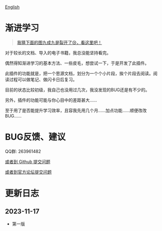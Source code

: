 [English](https://github.com/IAliceBobI/sy-progressive-plugin/blob/main/README.md)

# 渐进学习

> [我猜下面的图九成九是裂开了😢，看这里吧！](https://gitee.com/TokenzQdBN/sy-progressive-plugin/blob/main/README_zh_CN.md)

对于较长的文档、导入的电子书籍，我总没能坚持看完。

偶然得知渐进学习的基本方法、一些皮毛，想尝试一下，于是开发了此插件。

此插件的功能就是，把一个思源文档，划分为一个个小片段，挨个片段去阅读。阅读过程可以做笔记、做闪卡日后复习。

目前的状态比较初级，我自己也没用过几次，我没发现的BUG还是有不少的。

另外，插件的功能可能与你心目中的差距甚大……

至于用了是否能提升学习效率，且容我先用几个月……加点功能……顺便改改BUG……




# BUG反馈、建议

QQ群: 263961482

[或者到 Github 提交问题](https://github.com/IAliceBobI/sy-progressive-plugin/issues)

[或者到官方论坛提交问题](https://ld246.com/tag/siyuan)

# 更新日志

## 2023-11-17

* 第一版
